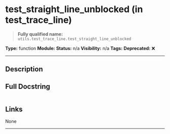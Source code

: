 # test_straight_line_unblocked (in test_trace_line)
> **Fully qualified name:** `utils.test_trace_line.test_straight_line_unblocked`

**Type:** function
**Module:** 
**Status:** n/a
**Visibility:** n/a
**Tags:** 
**Deprecated:** ❌

---

## Description


## Full Docstring
```

```

## Links
None

---
